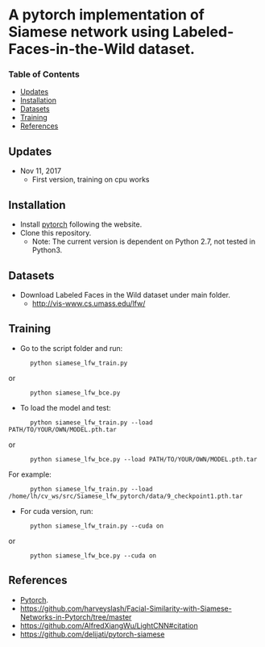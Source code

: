 # A pytorch implementation of Siamese network using Labeled-Faces-in-the-Wild dataset.


### Table of Contents
- <a href='#updates'>Updates</a>
- <a href='#installation'>Installation</a>
- <a href='#datasets'>Datasets</a>
- <a href='#training'>Training</a>
- <a href='#references'>References</a>

## Updates
- Nov 11, 2017
	- First version, training on cpu works

## Installation
- Install [pytorch](http://pytorch.org/) following the website.
- Clone this repository.
	- Note: The current version is dependent on Python 2.7, not tested in Python3.

## Datasets
- Download Labeled Faces in the Wild dataset under main folder.
	- http://vis-www.cs.umass.edu/lfw/

## Training 
- Go to the script folder and run:
```
	  python siamese_lfw_train.py
```
or
```
	  python siamese_lfw_bce.py
```

- To load the model and test:
```
	  python siamese_lfw_train.py --load PATH/TO/YOUR/OWN/MODEL.pth.tar

```
or
```
	  python siamese_lfw_bce.py --load PATH/TO/YOUR/OWN/MODEL.pth.tar
```

For example:
```
	  python siamese_lfw_train.py --load /home/lh/cv_ws/src/Siamese_lfw_pytorch/data/9_checkpoint1.pth.tar

```

- For cuda version, run:
```
	  python siamese_lfw_train.py --cuda on
```
or
```
	  python siamese_lfw_bce.py --cuda on
```
## References
- [Pytorch](https://github.com/pytorch/pytorch). 
- https://github.com/harveyslash/Facial-Similarity-with-Siamese-Networks-in-Pytorch/tree/master
- https://github.com/AlfredXiangWu/LightCNN#citation
- https://github.com/delijati/pytorch-siamese
